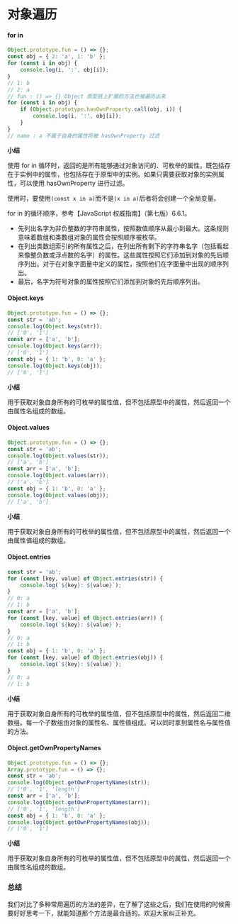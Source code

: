 # 对象遍历

#### **for in**

```javascript
Object.prototype.fun = () => {};
const obj = { 2: 'a', 1: 'b' };
for (const i in obj) {
	console.log(i, ':', obj[i]);
}
// 1: b
// 2: a
// fun : () => {} Object 原型链上扩展的方法也被遍历出来
for (const i in obj) {
	if (Object.prototype.hasOwnProperty.call(obj, i)) {
		console.log(i, ':', obj[i]);
	}
} 
// name : a 不属于自身的属性将被 hasOwnProperty 过滤
```

**小结**

使用 for in 循环时，返回的是所有能够通过对象访问的、可枚举的属性，既包括存在于实例中的属性，也包括存在于原型中的实例。如果只需要获取对象的实例属性，可以使用 hasOwnProperty 进行过滤。

使用时，要使用`(const x in a)`而不是`(x in a)`后者将会创建一个全局变量。

for in 的循环顺序，参考【JavaScript 权威指南】（第七版）6.6.1。

- 先列出名字为非负整数的字符串属性，按照数值顺序从最小到最大。这条规则意味着数组和类数组对象的属性会按照顺序被枚举。
- 在列出类数组索引的所有属性之后，在列出所有剩下的字符串名字（包括看起来像整负数或浮点数的名字）的属性。这些属性按照它们添加到对象的先后顺序列出。对于在对象字面量中定义的属性，按照他们在字面量中出现的顺序列出。
- 最后，名字为符号对象的属性按照它们添加到对象的先后顺序列出。

#### **Object.keys**

```javascript
Object.prototype.fun = () => {};
const str = 'ab';
console.log(Object.keys(str));
// ['0', '1']
const arr = ['a', 'b'];
console.log(Object.keys(arr));
// ['0', '1']
const obj = { 1: 'b', 0: 'a' };
console.log(Object.keys(obj));
// ['0', '1']
```

**小结**

用于获取对象自身所有的可枚举的属性值，但不包括原型中的属性，然后返回一个由属性名组成的数组。

#### **Object.values**

```javascript
Object.prototype.fun = () => {};
const str = 'ab';
console.log(Object.values(str));
// ['a', 'b']
const arr = ['a', 'b'];
console.log(Object.values(arr));
// ['a', 'b']
const obj = { 1: 'b', 0: 'a' };
console.log(Object.values(obj));
// ['a', 'b']
```

**小结**

用于获取对象自身所有的可枚举的属性值，但不包括原型中的属性，然后返回一个由属性值组成的数组。

#### **Object.entries**

```javascript
const str = 'ab';
for (const [key, value] of Object.entries(str)) {
	console.log(`${key}: ${value}`);
}
// 0: a
// 1: b
const arr = ['a', 'b'];
for (const [key, value] of Object.entries(arr)) {
	console.log(`${key}: ${value}`);
}
// 0: a
// 1: b
const obj = { 1: 'b', 0: 'a' };
for (const [key, value] of Object.entries(obj)) {
	console.log(`${key}: ${value}`);
}
// 0: a
// 1: b
```

**小结**

用于获取对象自身所有的可枚举的属性值，但不包括原型中的属性，然后返回二维数组。每一个子数组由对象的属性名、属性值组成。可以同时拿到属性名与属性值的方法。

#### **Object.getOwnPropertyNames**

```javascript
Object.prototype.fun = () => {};
Array.prototype.fun = () => {};
const str = 'ab';
console.log(Object.getOwnPropertyNames(str));
// ['0', '1', 'length']
const arr = ['a', 'b'];
console.log(Object.getOwnPropertyNames(arr));
// ['0', '1', 'length']
const obj = { 1: 'b', 0: 'a' };
console.log(Object.getOwnPropertyNames(obj));
// ['0', '1']
```

**小结**

用于获取对象自身所有的可枚举的属性值，但不包括原型中的属性，然后返回一个由属性名组成的数组。

### **总结**

我们对比了多种常用遍历的方法的差异，在了解了这些之后，我们在使用的时候需要好好思考一下，就能知道那个方法是最合适的。欢迎大家纠正补充。